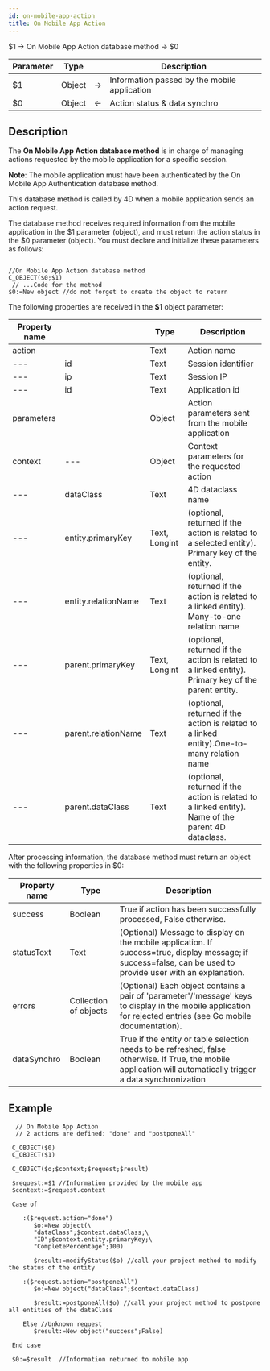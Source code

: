 ```yaml
---
id: on-mobile-app-action
title: On Mobile App Action
---
```


<!-- REF #4D.OnMobileAppAction.Syntax --> $1 -> On Mobile App Action database method -> $0<!-- END REF -->

<!-- REF #4D.OnMobileAppAction.Params -->
|Parameter|Type||Description|
|---|---|----|---|
|$1|Object|->|Information passed by the mobile application|
|$0|Object|<-|Action status & data synchro|<!-- END REF -->


## Description 

The **On Mobile App Action database method** is in charge of managing actions requested by the mobile application for a specific session.  

**Note**: The mobile application must have been authenticated by the On Mobile App Authentication database method. 

This database method is called by 4D when a mobile application sends an action request. 

The database method receives required information from the mobile application in the $1 parameter (object), and must return the action status in the $0 parameter (object). You must declare and initialize these parameters as follows:

 ```4d

 //On Mobile App Action database method
 C_OBJECT($0;$1)
  // ...Code for the method
 $0:=New object //do not forget to create the object to return
 ```
 
The following properties are received in the **$1** object parameter:


|Property name||Type|Description|
|---|---|----|---|
|action||Text|Action name|
|---|id|Text|Session identifier|
|---|ip|Text|Session IP|
|---|id|Text|Application id|
|parameters||Object|Action parameters sent from the mobile application|
|context|---|Object|Context parameters for the requested action|
|---|dataClass|Text|4D dataclass name|
|---|entity.primaryKey|Text, Longint|(optional, returned if the action is related to a selected entity). Primary key of the entity. |
|---|entity.relationName|Text|(optional, returned if the action is related to a linked entity). Many-to-one relation name|
|---|parent.primaryKey|Text, Longint |(optional, returned if the action is related to a linked entity). Primary key of the parent entity.|
|---|parent.relationName|Text|(optional, returned if the action is related to a linked entity).One-to-many relation name|
|---|parent.dataClass|Text|(optional, returned if the action is related to a linked entity). Name of the parent 4D dataclass.|

	
After processing information, the database method must return an object with the following properties in $0:

|Property name|Type|Description|
|---|----|---|
|success|Boolean|True if action has been successfully processed, False otherwise.|
|statusText|Text|(Optional) Message to display on the mobile application. If success=true, display message; if success=false, can be used to provide user with an explanation.|
|errors|Collection of objects|(Optional) Each object contains a pair of 'parameter'/'message' keys to display in the mobile application for rejected entries (see Go mobile documentation).|
|dataSynchro|Boolean|True if the entity or table selection needs to be refreshed, false otherwise. If True, the mobile application will automatically trigger a data synchronization|
		
## Example  

```4d
  // On Mobile App Action
  // 2 actions are defined: "done" and "postponeAll"
 
 C_OBJECT($0)
 C_OBJECT($1)
 
 C_OBJECT($o;$context;$request;$result)
 
 $request:=$1 //Information provided by the mobile app
 $context:=$request.context
 
 Case of
 
    :($request.action="done")
       $o:=New object(\
       "dataClass";$context.dataClass;\
       "ID";$context.entity.primaryKey;\
       "CompletePercentage";100)
 
       $result:=modifyStatus($o) //call your project method to modify the status of the entity
 
    :($request.action="postponeAll")
       $o:=New object("dataClass";$context.dataClass)
 
       $result:=postponeAll($o) //call your project method to postpone all entities of the dataClass
 
    Else //Unknown request
       $result:=New object("success";False)
 
 End case
 
 $0:=$result  //Information returned to mobile app
 
 ```